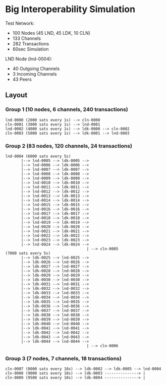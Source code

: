 # Big Interoperability Simulation
Test Network:
- 100 Nodes (45 LND, 45 LDK, 10 CLN)
- 133 Channels
- 282 Transactions
- 60sec Simulation

LND Node (lnd-0004):
- 40 Outgoing Channels
- 3 Incoming Channels
- 43 Peers

## Layout

### Group 1 (10 nodes, 6 channels, 240 transactions)
```
lnd-0000 (2000 sats every 1s) --> cln-0000
cln-0001 (3000 sats every 1s) --> lnd-0001
lnd-0002 (4000 sats every 1s) --> ldk-0000 --> cln-0002
cln-0003 (5000 sats every 1s) --> ldk-0001 --> lnd-0003
```

### Group 2 (83 nodes, 120 channels, 24 transactions)
```
lnd-0004 (6000 sats every 5s)
       |--> lnd-0005 --> ldk-0005 -->
       |--> lnd-0006 --> ldk-0006 -->
       |--> lnd-0007 --> ldk-0007 -->
       |--> lnd-0008 --> ldk-0008 -->
       |--> lnd-0009 --> ldk-0009 -->
       |--> lnd-0010 --> ldk-0010 -->
       |--> lnd-0011 --> ldk-0011 -->
       |--> lnd-0012 --> ldk-0012 -->
       |--> lnd-0013 --> ldk-0013 -->
       |--> lnd-0014 --> ldk-0014 -->
       |--> lnd-0015 --> ldk-0015 -->
       |--> lnd-0016 --> ldk-0016 -->
       |--> lnd-0017 --> ldk-0017 -->
       |--> lnd-0018 --> ldk-0018 -->
       |--> lnd-0019 --> ldk-0019 -->
       |--> lnd-0020 --> ldk-0020 -->
       |--> lnd-0021 --> ldk-0021 -->
       |--> lnd-0022 --> ldk-0022 -->
       |--> lnd-0023 --> ldk-0023 -->
       |--> lnd-0024 --> ldk-0024 -->
                                    | --> cln-0005
(7000 sats every 5s)
       |--> ldk-0025 --> lnd-0025 -->
       |--> ldk-0026 --> lnd-0026 -->
       |--> ldk-0027 --> lnd-0027 -->
       |--> ldk-0028 --> lnd-0028 -->
       |--> ldk-0029 --> lnd-0029 -->
       |--> ldk-0030 --> lnd-0030 -->
       |--> ldk-0031 --> lnd-0031 -->
       |--> ldk-0032 --> lnd-0032 -->
       |--> ldk-0033 --> lnd-0033 -->
       |--> ldk-0034 --> lnd-0034 -->
       |--> ldk-0035 --> lnd-0035 -->
       |--> ldk-0036 --> lnd-0036 -->
       |--> ldk-0037 --> lnd-0037 -->
       |--> ldk-0038 --> lnd-0038 -->
       |--> ldk-0039 --> lnd-0039 -->
       |--> ldk-0040 --> lnd-0040 -->
       |--> ldk-0041 --> lnd-0041 -->
       |--> ldk-0042 --> lnd-0042 -->
       |--> ldk-0043 --> lnd-0043 -->
       |--> ldk-0044 --> lnd-0044 -->
                                    | --> cln-0006
```

### Group 3 (7 nodes, 7 channels, 18 transactions)
```
cln-0007 (8000 sats every 10s) --> ldk-0002 --> ldk-0005 --> lnd-0004
cln-0008 (9000 sats every 10s) --> ldk-0003 ---------------> |
cln-0009 (9500 sats every 10s) --> ldk-0004 ---------------> |
```
